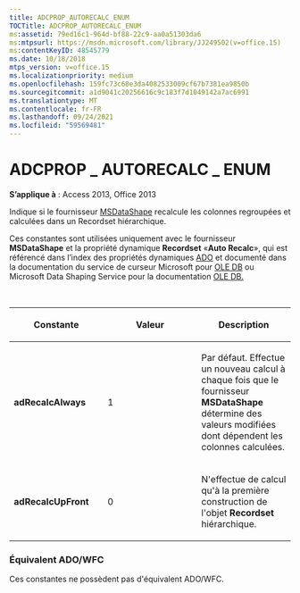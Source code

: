 ```yaml
---
title: ADCPROP_AUTORECALC_ENUM
TOCTitle: ADCPROP_AUTORECALC_ENUM
ms:assetid: 79ed16c1-964d-bf88-22c9-aa0a51303da6
ms:mtpsurl: https://msdn.microsoft.com/library/JJ249502(v=office.15)
ms:contentKeyID: 48545779
ms.date: 10/18/2018
mtps_version: v=office.15
ms.localizationpriority: medium
ms.openlocfilehash: 159fc73c68e3da4082533009cf67b7381ea9850b
ms.sourcegitcommit: a1d9041c20256616c9c183f7d1049142a7ac6991
ms.translationtype: MT
ms.contentlocale: fr-FR
ms.lasthandoff: 09/24/2021
ms.locfileid: "59569481"
---
```

# <a name="adcprop_autorecalc_enum"></a>ADCPROP \_ AUTORECALC \_ ENUM

**S’applique à** : Access 2013, Office 2013

Indique si le fournisseur [MSDataShape](microsoft-data-shaping-service-for-ole-db-ado-service-provider.md) recalcule les colonnes regroupées et calculées dans un Recordset hiérarchique.

Ces constantes sont utilisées uniquement avec le fournisseur **MSDataShape** et la propriété dynamique **Recordset** «**Auto Recalc**», qui est référencé dans l’index des propriétés dynamiques [ADO](ado-dynamic-property-index.md) et documenté dans la documentation du service de curseur Microsoft pour [OLE DB](microsoft-cursor-service-for-ole-db-ado-service-component.md) ou Microsoft Data Shaping Service pour la documentation [OLE DB.](microsoft-data-shaping-service-for-ole-db-ado-service-provider.md)

<br/>

<table>
<colgroup>
<col style="width: 33%" />
<col style="width: 33%" />
<col style="width: 33%" />
</colgroup>
<thead>
<tr class="header">
<th><p>Constante</p></th>
<th><p>Valeur</p></th>
<th><p>Description</p></th>
</tr>
</thead>
<tbody>
<tr class="odd">
<td><p><strong>adRecalcAlways</strong></p></td>
<td><p>1</p></td>
<td><p>Par défaut. Effectue un nouveau calcul à chaque fois que le fournisseur <strong>MSDataShape</strong> détermine des valeurs modifiées dont dépendent les colonnes calculées.</p></td>
</tr>
<tr class="even">
<td><p><strong>adRecalcUpFront</strong></p></td>
<td><p>0</p></td>
<td><p>N'effectue de calcul qu'à la première construction de l'objet <strong>Recordset</strong> hiérarchique.</p></td>
</tr>
</tbody>
</table>


### <a name="adowfc-equivalent"></a>Équivalent ADO/WFC

Ces constantes ne possèdent pas d'équivalent ADO/WFC.

